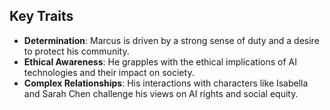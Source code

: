 ## Key Traits
- **Determination**: Marcus is driven by a strong sense of duty and a desire to protect his community.
- **Ethical Awareness**: He grapples with the ethical implications of AI technologies and their impact on society.
- **Complex Relationships**: His interactions with characters like Isabella and Sarah Chen challenge his views on AI rights and social equity.
